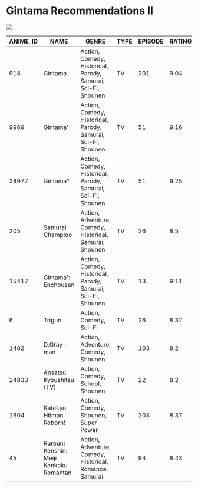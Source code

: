 # Gintama Recommendations II

![](https://upload.wikimedia.org/wikipedia/en/e/ee/Gintamavol01cover.jpg)

| ANIME_ID | NAME | GENRE | TYPE | EPISODE | RATING | MEMBERS | DISTANCE |
| -- | -- | -- | -- | -- | -- | -- | -- |
|918|Gintama|Action, Comedy, Historical, Parody, Samurai, Sci-Fi, Shounen|TV|201|9.04|336376|0|
|9969|Gintama&#039;|Action, Comedy, Historical, Parody, Samurai, Sci-Fi, Shounen|TV|51|9.16|151266|2.14|
|28977|Gintama°|Action, Comedy, Historical, Parody, Samurai, Sci-Fi, Shounen|TV|51|9.25|114262|3.08|
|205|Samurai Champloo|Action, Adventure, Comedy, Historical, Samurai, Shounen|TV|26|8.5|390076|3.19|
|15417|Gintama&#039;: Enchousen|Action, Comedy, Historical, Parody, Samurai, Sci-Fi, Shounen|TV|13|9.11|81109|4.07|
|6|Trigun|Action, Comedy, Sci-Fi|TV|26|8.32|283069|4.19|
|1482|D.Gray-man|Action, Adventure, Comedy, Shounen|TV|103|8.2|334399|5.01|
|24833|Ansatsu Kyoushitsu (TV)|Action, Comedy, School, Shounen|TV|22|8.2|312654|5.05|
|1604|Katekyo Hitman Reborn!|Action, Comedy, Shounen, Super Power|TV|203|8.37|258103|5.39|
|45|Rurouni Kenshin: Meiji Kenkaku Romantan|Action, Adventure, Comedy, Historical, Romance, Samurai|TV|94|8.43|218928|5.87|
